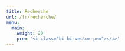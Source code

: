```yaml
---
title: Recherche
url: /fr/recherche/
menu:
  main:
    weight: 20
    pre: '<i class="bi bi-vector-pen"></i>'
---
```

